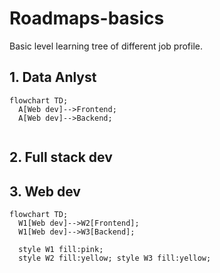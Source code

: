 # Roadmaps-basics
Basic level learning tree of different job profile.

## 1. Data Anlyst
```mermaid
flowchart TD;
  A[Web dev]-->Frontend;
  A[Web dev]-->Backend;
  
```

## 2. Full stack dev

## 3. Web dev
```mermaid
flowchart TD;
  W1[Web dev]-->W2[Frontend];
  W1[Web dev]-->W3[Backend];
  
  style W1 fill:pink;
  style W2 fill:yellow; style W3 fill:yellow;
  
```
